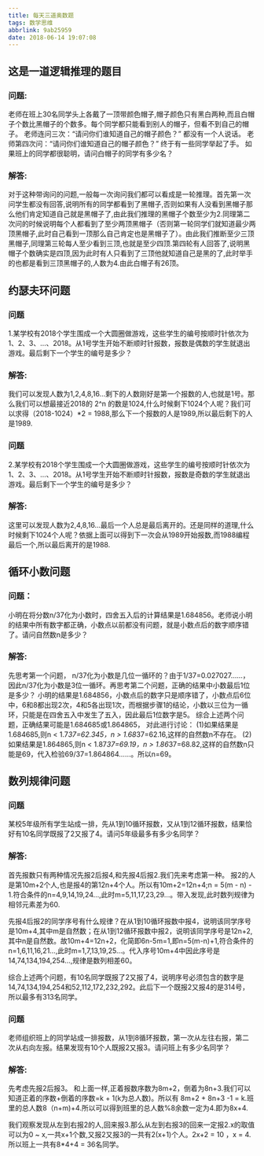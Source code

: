 ```yaml
---
title: 每天三道奥数题
tags: 数学思维
abbrlink: 9ab25959
date: 2018-06-14 19:07:08
---
```


<h2>这是一道逻辑推理的题目</h2>
<h3>问题:</h3>

老师在班上30名同学头上各戴了一顶带颜色帽子,帽子颜色只有黑白两种,而且白帽子个数比黑帽子的个数多。每个同学都只能看到别人的帽子，但看不到自己的帽子。
老师连问三次：“请问你们谁知道自己的帽子颜色？”
都没有一个人说话。
老师第四次问：“请问你们谁知道自己的帽子颜色？”
终于有一些同学举起了手。
如果班上的同学都很聪明，请问白帽子的同学有多少名？

<!-- more -->

<h3>解答:</h3>

对于这种带询问的问题,一般每一次询问我们都可以看成是一轮推理。首先第一次问学生都没有回答,说明所有的同学都看到了黑帽子,否则如果有人没看到黑帽子那么他们肯定知道自己就是黑帽子了,由此我们推理的黑帽子个数至少为2.同理第二次问的时候说明每个人都看到了至少两顶黑帽子（否则第一轮同学们就知道最少两顶黑帽子,此时自己看到一顶那么自己肯定也是黑帽子了）。由此我们推断至少三顶黑帽子,同理第三轮每人至少看到三顶,也就是至少四顶.第四轮有人回答了,说明黑帽子个数确实是四顶,因为此时有人只看到了三顶他就知道自己是黑的了,此时举手的也都是看到三顶黑帽子的,人数为4.由此白帽子有26顶。

<h2>约瑟夫环问题</h2>
<h3>问题</h3>
1.某学校有2018个学生围成一个大圆圈做游戏，这些学生的编号按顺时针依次为1、2、3、…、2018。从1号学生开始不断顺时针报数，报数是偶数的学生就退出游戏。最后剩下一个学生的编号是多少？

<h3>解答:</h3>

我们可以发现人数为1,2,4,8,16...剩下的人数刚好是第一个报数的人,也就是1号。那么我们可以想最接近2018的 2^n 的数是1024,什么时候剩下1024个人呢？我们可以求得（2018-1024）*2 = 1988,那么下一个报数的人是1989,所以最后剩下的人是1989.

<h3>问题</h3>

2.某学校有2018个学生围成一个大圆圈做游戏，这些学生的编号按顺时针依次为1、2、3、…、2018。从1号学生开始不断顺时针报数，报数是奇数的学生就退出游戏。最后剩下一个学生的编号是多少？

<h3>解答:</h3>

这里可以发现人数为2,4,8,16...最后一个人总是最后离开的。还是同样的道理,什么时候剩下1024个人呢？依据上面可以得到下一次会从1989开始报数,而1988编程最后一个,所以最后离开的是1988.

<h2>循环小数问题</h2>
<h3>问题：</h3>
小明在将分数n/37化为小数时，四舍五入后的计算结果是1.684856。老师说小明的结果中所有数字都正确，小数点以前都没有问题，就是小数点后的数字顺序错了。请问自然数n是多少？

<h3>解答:</h3>

先思考第一个问题， n/37化为小数是几位一循环的？由于1/37=0.027027……，因此n/37化为小数是3位一循环。再思考第二个问题，正确的结果中小数最后1位是多少？
小明的结果是1.684856，小数点后的数字只是顺序错了，小数点后6位中，6和8都出现2次，4和5各出现1次，而根据步骤1的结论，小数以三位为一循环，只能是在四舍五入中发生了五入，因此最后1位数字是5。
综合上述两个问题，正确结果可能是1.684685或1.864865，
对此进行讨论：
(1)如果结果是1.684685,则n < 1.7*37=62.345，n > 1.68*37=62.16,这样的自然数n不存在。
(2) 如果结果是1.864865,则n < 1.87*37=69.19，n > 1.86*37=68.82,这样的自然数n只能是69，代入检验69/37=1.864864……。所以n=69。


<h2>数列规律问题</h2>
<h3>问题</h3>
某校5年级所有学生站成一排，先从1到10循环报数，又从1到12循环报数，结果恰好有10名同学既报了2又报了4。请问5年级最多有多少名同学？

<h3>解答:</h3>
首先报数只有两种情况先报2后报4,和先报4后报2.我们先来考虑第一种。
报2的人是第10m+2个人,也是报4的第12n+4个人。所以有10m+2=12n+4;n = 5(m - n) - 1.符合条件的n=4,9,14,19,24…,此时m=5,11,17,23,29…。带入发现,此时数列规律为相邻元素差为60.

先报4后报2的同学序号有什么规律？在从1到10循环报数中报4，说明该同学序号是10m+4,其中m是自然数；在从1到12循环报数中报2，说明该同学序号是12n+2,其中n是自然数。故10m+4=12n+2，化简即6n-5m=1,即n=5(m-n)+1,符合条件的n=1,6,11,16,21…,此时m=1,7,13,19,25…。代入序号10m+4中因此序号是14,74,134,194,254…,规律是数列相差60。

综合上述两个问题，有10名同学既报了2又报了4，说明序号必须包含的数字是14,74,134,194,254和52,112,172,232,292。此后下一个既报2又报4的是314号，所以最多有313名同学。


<h3>问题</h3>
老师组织班上的同学站成一排报数，从1到8循环报数，第一次从左往右报，第二次从右向左报。结果发现有10个人既报2又报3。请问班上有多少名同学？

<h3>解答:</h3>
先考虑先报2后报3。
和上面一样,正着报数序数为8m+2，倒着为8n+3.我们可以知道正着的序数+倒着的序数=k + 1(k为总人数)。所以有 8m+2 + 8n+3 -1 = k.班里的总人数8（n+m)+4.所以可以得到班里的总人数%8余数一定为4.即为8x+4.

我们观察发现从左到右报2的人,回来报3.那么从左到右报3的回来一定报2.x的取值可以为0 ~ x,一共x+1个数,又报2又报3的一共有2(x+1)个人。2x+2 = 10 ，x = 4.所以班上一共有8*4+4 = 36名同学。


